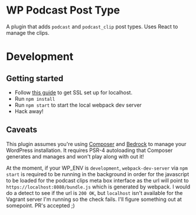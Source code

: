 # WP Podcast Post Type

A plugin that adds `podcast` and `podcast_clip` post types. Uses React to manage the clips.

# Development

## Getting started

- Follow [this guide](https://certsimple.com/blog/localhost-ssl-fix) to get SSL set up for localhost.
- Run `npm install`
- Run `npm start` to start the local webpack dev server
- Hack away!

## Caveats

This plugin assumes you're using [Composer](https://getcomposer.org/download/) and [Bedrock](https://github.com/roots/bedrock#installation) to manage your WordPress installation. It requires PSR-4 autoloading that Composer generates and manages and won't play along with out it!

At the moment, if your WP_ENV is `development`, `webpack-dev-server` via `npm start` is required to be running in the background in order for the javascript to be loaded for the podcast clips meta box interface as the url will point to `https://localhost:8080/bundle.js` which is generated by webpack. I would do a detect to see if the url is `200 OK`, but `localhost` isn't available for the Vagrant server I'm running so the check fails. I'll figure something out at somepoint. PR's accepted ;)
